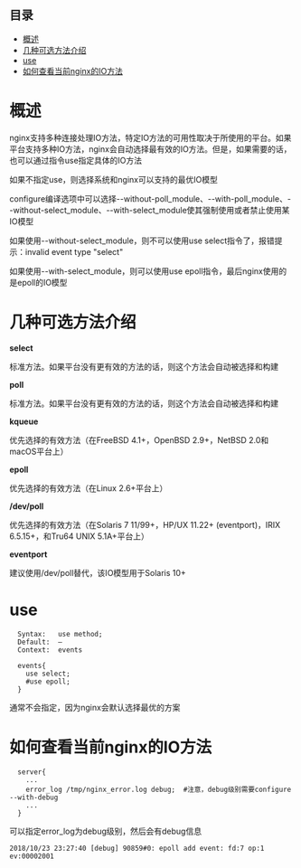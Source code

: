## 目录
* [概述](#概述)
* [几种可选方法介绍](#几种可选方法介绍)
* [use](#use)
* [如何查看当前nginx的IO方法](#如何查看当前nginx的IO方法)

# 概述
nginx支持多种连接处理IO方法，特定IO方法的可用性取决于所使用的平台。如果平台支持多种IO方法，nginx会自动选择最有效的IO方法。但是，如果需要的话，也可以通过指令use指定具体的IO方法

如果不指定use，则选择系统和nginx可以支持的最优IO模型

configure编译选项中可以选择--without-poll_module、--with-poll_module、--without-select_module、--with-select_module使其强制使用或者禁止使用某IO模型

如果使用--without-select_module，则不可以使用use select指令了，报错提示：invalid event type "select"
  
如果使用--with-select_module，则可以使用use epoll指令，最后nginx使用的是epoll的IO模型

# 几种可选方法介绍
**select**

  标准方法。如果平台没有更有效的方法的话，则这个方法会自动被选择和构建

**poll**

  标准方法。如果平台没有更有效的方法的话，则这个方法会自动被选择和构建
  
**kqueue**
  
  优先选择的有效方法（在FreeBSD 4.1+，OpenBSD 2.9+，NetBSD 2.0和macOS平台上）
  
**epoll**

  优先选择的有效方法（在Linux 2.6+平台上）
  
 **/dev/poll**

  优先选择的有效方法（在Solaris 7 11/99+，HP/UX 11.22+ (eventport)，IRIX 6.5.15+，和Tru64 UNIX 5.1A+平台上）

 **eventport**
 
  建议使用/dev/poll替代，该IO模型用于Solaris 10+ 
  
 # use
```
  Syntax:	use method;
  Default:	—
  Context:	events
```
```
  events{
    use select;
    #use epoll;
  }
```
通常不会指定，因为nginx会默认选择最优的方案

# 如何查看当前nginx的IO方法

```
  server{
    ...
    error_log /tmp/nginx_error.log debug;  #注意，debug级别需要configure --with-debug
    ...
  }
```
可以指定error_log为debug级别，然后会有debug信息
```
2018/10/23 23:27:40 [debug] 90859#0: epoll add event: fd:7 op:1 ev:00002001 
```
